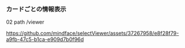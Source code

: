 ### カードごとの情報表示

02
path /viewer

https://github.com/mindface/selectViewer/assets/37267958/e8f28f79-a9fb-47c5-b1ca-e909d7b0f96d

